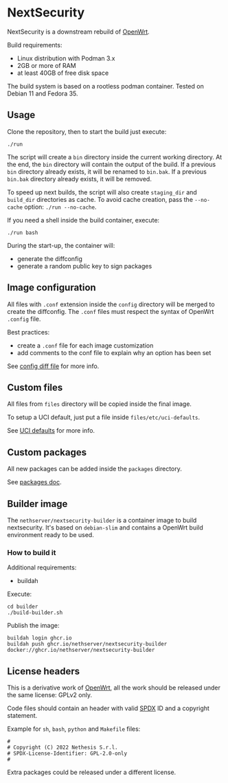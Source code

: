 # NextSecurity

NextSecurity is a downstream rebuild of [OpenWrt](https://openwrt.org/).

Build requirements:

- Linux distribution with Podman 3.x
- 2GB or more of RAM
- at least 40GB of free disk space

The build system is based on a rootless podman container.
Tested on Debian 11 and Fedora 35.

## Usage

Clone the repository, then to start the build just execute:
```
./run
```

The script will create a `bin` directory inside the current working directory.
At the end, the `bin` directory will contain the output of the build.
If a previous `bin` directory already exists, it will be renamed to `bin.bak`.
If a previous `bin.bak` directory already exists, it will be removed.

To speed up next builds, the script will also create `staging_dir` and `build_dir` directories as cache.
To avoid cache creation, pass the `--no-cache` option: `./run --no-cache`.

If you need a shell inside the build container, execute:
```
./run bash
```

During the start-up, the container will:

- generate the diffconfig
- generate a random public key to sign packages

## Image configuration

All files with `.conf` extension inside the `config` directory will be merged to create the diffconfig.
The `.conf` files must respect the syntax of OpenWrt `.config` file.

Best practices:

- create a `.conf` file for each image customization
- add comments to the conf file to explain why an option has been set

See [config diff file](https://openwrt.org/docs/guide-developer/toolchain/use-buildsystem#configure_using_config_diff_file) for more info.

## Custom files

All files from `files` directory will be copied inside the final image.

To setup a UCI default, just put a file inside `files/etc/uci-defaults`.

See [UCI  defaults](https://openwrt.org/docs/guide-developer/uci-defaults) for more info.

## Custom packages

All new packages can be added inside the `packages` directory.

See [packages doc](packages/README.md).

## Builder image

The `nethserver/nextsecurity-builder` is a container image to build nextsecurity.
It's based on `debian-slim` and contains a OpenWrt build environment ready to be used.

### How to build it

Additional requirements:

- buildah

Execute:
```
cd builder
./build-builder.sh
```

Publish the image:
```
buildah login ghcr.io
buildah push ghcr.io/nethserver/nextsecurity-builder docker://ghcr.io/nethserver/nextsecurity-builder
```

## License headers

This is a derivative work of [OpenWrt](https://github.com/openwrt/openwrt/), all the work should be released under
the same license: GPLv2 only.

Code files should contain an header with valid [SPDX](https://spdx.dev/ids/) ID and a copyright statement.

Example for `sh`, `bash`, `python` and `Makefile` files:
```
#
# Copyright (C) 2022 Nethesis S.r.l.
# SPDX-License-Identifier: GPL-2.0-only
#
```

Extra packages could be released under a different license.
